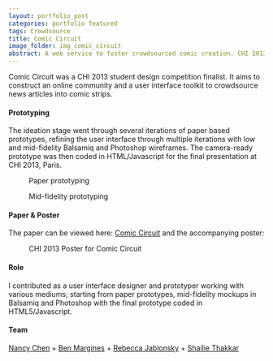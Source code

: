 ```yaml
---
layout: portfolio_post
categories: portfolio featured
tags: Crowdsource
title: Comic Circuit
image_folder: img_comic_circuit
abstract: A web service to foster crowdsourced comic creation. CHI 2013 design competition finalist.
---
```


Comic Circuit was a CHI 2013 student design competition finalist. It aims to construct an online community and a user interface toolkit to crowdsource news articles into comic strips.

<h4>Prototyping</h4>

The ideation stage went through several iterations of paper based prototypes, refining the user interface through multiple iterations with low and mid-fidelity Balsamiq and Photoshop wireframes. The camera-ready prototype was then coded in HTML/Javascript for the final presentation at CHI 2013, Paris.

<figure class="post-image">
	<img lazysrc="/img/img_comic_circuit/paper_prototypes.jpg">
	<figcaption>Paper prototyping</figcaption>
</figure>

<figure class="post-image">
	<img lazysrc="/img/img_comic_circuit/photoshop_prototype.png">
	<figcaption>Mid-fidelity prototyping</figcaption>
</figure>

<h4>Paper &amp; Poster</h4>

The paper can be viewed here: <a href="/res/res_comic_circuit/comic_circuit_chi2013.pdf">Comic Circuit</a> and the accompanying poster:

<figure class="post-image">
	<img lazysrc="/img/img_comic_circuit/comic_circuit_poster_500.png">
	<figcaption>CHI 2013 Poster for Comic Circuit</figcaption>
</figure>

<h4>Role</h4>

I contributed as a user interface designer and prototyper working with various mediums; starting from paper prototypes, mid-fidelity mockups in Balsamiq and Photoshop with the final prototype coded in HTML5/Javascript.

<h4>Team</h4>

[Nancy Chen](http://binxed.com) + [Ben Margines](http://www.benmargines.com/) + [Rebecca Jablonsky](http://rebeccajablonsky.com/) + [Shailie Thakkar](http://www.linkedin.com/pub/shailie-thakkar/24/b31/500)
